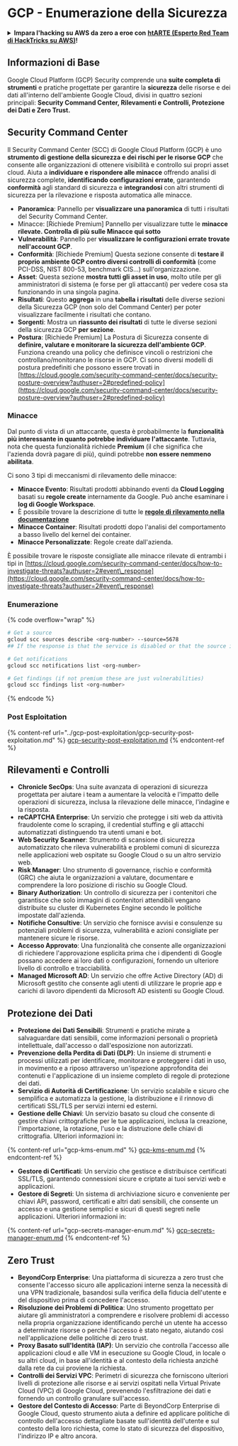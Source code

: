 # GCP - Enumerazione della Sicurezza

<details>

<summary><strong>Impara l'hacking su AWS da zero a eroe con</strong> <a href="https://training.hacktricks.xyz/courses/arte"><strong>htARTE (Esperto Red Team di HackTricks su AWS)</strong></a><strong>!</strong></summary>

Altri modi per supportare HackTricks:

* Se vuoi vedere la tua **azienda pubblicizzata su HackTricks** o **scaricare HackTricks in PDF** Controlla i [**PIANI DI ABBONAMENTO**](https://github.com/sponsors/carlospolop)!
* Ottieni il [**merchandising ufficiale di PEASS & HackTricks**](https://peass.creator-spring.com)
* Scopri [**La Famiglia PEASS**](https://opensea.io/collection/the-peass-family), la nostra collezione di [**NFT esclusivi**](https://opensea.io/collection/the-peass-family)
* **Unisciti al** 💬 [**gruppo Discord**](https://discord.gg/hRep4RUj7f) o al [**gruppo telegram**](https://t.me/peass) o **seguici** su **Twitter** 🐦 [**@hacktricks\_live**](https://twitter.com/hacktricks\_live)**.**
* **Condividi i tuoi trucchi di hacking inviando PR a** [**HackTricks**](https://github.com/carlospolop/hacktricks) e [**HackTricks Cloud**](https://github.com/carlospolop/hacktricks-cloud) repos di github.

</details>

## Informazioni di Base

Google Cloud Platform (GCP) Security comprende una **suite completa di strumenti** e pratiche progettate per garantire la **sicurezza** delle risorse e dei dati all'interno dell'ambiente Google Cloud, divisi in quattro sezioni principali: **Security Command Center, Rilevamenti e Controlli, Protezione dei Dati e Zero Trust.**

## **Security Command Center**

Il Security Command Center (SCC) di Google Cloud Platform (GCP) è uno **strumento di gestione della sicurezza e dei rischi per le risorse GCP** che consente alle organizzazioni di ottenere visibilità e controllo sui propri asset cloud. Aiuta a **individuare e rispondere alle minacce** offrendo analisi di sicurezza complete, **identificando configurazioni errate**, garantendo **conformità** agli standard di sicurezza e **integrandosi** con altri strumenti di sicurezza per la rilevazione e risposta automatica alle minacce.

* **Panoramica**: Pannello per **visualizzare una panoramica** di tutti i risultati del Security Command Center.
* Minacce: \[Richiede Premium] Pannello per visualizzare tutte le **minacce rilevate. Controlla di più sulle Minacce qui sotto**
* **Vulnerabilità**: Pannello per **visualizzare le configurazioni errate trovate nell'account GCP**.
* **Conformità**: \[Richiede Premium] Questa sezione consente di **testare il proprio ambiente GCP contro diversi controlli di conformità** (come PCI-DSS, NIST 800-53, benchmark CIS...) sull'organizzazione.
* **Asset**: Questa sezione **mostra tutti gli asset in uso**, molto utile per gli amministratori di sistema (e forse per gli attaccanti) per vedere cosa sta funzionando in una singola pagina.
* **Risultati**: Questo **aggrega** in una **tabella i risultati** delle diverse sezioni della Sicurezza GCP (non solo del Command Center) per poter visualizzare facilmente i risultati che contano.
* **Sorgenti**: Mostra un **riassunto dei risultati** di tutte le diverse sezioni della sicurezza GCP **per sezione**.
* **Postura**: \[Richiede Premium] La Postura di Sicurezza consente di **definire, valutare e monitorare la sicurezza dell'ambiente GCP**. Funziona creando una policy che definisce vincoli o restrizioni che controllano/monitorano le risorse in GCP. Ci sono diversi modelli di postura predefiniti che possono essere trovati in [https://cloud.google.com/security-command-center/docs/security-posture-overview?authuser=2#predefined-policy](https://cloud.google.com/security-command-center/docs/security-posture-overview?authuser=2#predefined-policy)

### **Minacce**

Dal punto di vista di un attaccante, questa è probabilmente la **funzionalità più interessante in quanto potrebbe individuare l'attaccante**. Tuttavia, nota che questa funzionalità richiede **Premium** (il che significa che l'azienda dovrà pagare di più), quindi potrebbe **non essere nemmeno abilitata**.&#x20;

Ci sono 3 tipi di meccanismi di rilevamento delle minacce:

* **Minacce Evento**: Risultati prodotti abbinando eventi da **Cloud Logging** basati su **regole create** internamente da Google. Può anche esaminare i **log di Google Workspace**.
* È possibile trovare la descrizione di tutte le [**regole di rilevamento nella documentazione**](https://cloud.google.com/security-command-center/docs/concepts-event-threat-detection-overview?authuser=2#how\_works)
* **Minacce Container**: Risultati prodotti dopo l'analisi del comportamento a basso livello del kernel dei container.
* **Minacce Personalizzate**: Regole create dall'azienda.

È possibile trovare le risposte consigliate alle minacce rilevate di entrambi i tipi in [https://cloud.google.com/security-command-center/docs/how-to-investigate-threats?authuser=2#event\_response](https://cloud.google.com/security-command-center/docs/how-to-investigate-threats?authuser=2#event\_response)

### Enumerazione

{% code overflow="wrap" %}
```bash
# Get a source
gcloud scc sources describe <org-number> --source=5678
## If the response is that the service is disabled or that the source is not found, then, it isn't enabled

# Get notifications
gcloud scc notifications list <org-number>

# Get findings (if not premium these are just vulnerabilities)
gcloud scc findings list <org-number>
```
{% endcode %}

### Post Esploitation

{% content-ref url="../gcp-post-exploitation/gcp-security-post-exploitation.md" %}
[gcp-security-post-exploitation.md](../gcp-post-exploitation/gcp-security-post-exploitation.md)
{% endcontent-ref %}

## Rilevamenti e Controlli

* **Chronicle SecOps**: Una suite avanzata di operazioni di sicurezza progettata per aiutare i team a aumentare la velocità e l'impatto delle operazioni di sicurezza, inclusa la rilevazione delle minacce, l'indagine e la risposta.
* **reCAPTCHA Enterprise**: Un servizio che protegge i siti web da attività fraudolente come lo scraping, il credential stuffing e gli attacchi automatizzati distinguendo tra utenti umani e bot.
* **Web Security Scanner**: Strumento di scansione di sicurezza automatizzato che rileva vulnerabilità e problemi comuni di sicurezza nelle applicazioni web ospitate su Google Cloud o su un altro servizio web.
* **Risk Manager**: Uno strumento di governance, rischio e conformità (GRC) che aiuta le organizzazioni a valutare, documentare e comprendere la loro posizione di rischio su Google Cloud.
* **Binary Authorization**: Un controllo di sicurezza per i contenitori che garantisce che solo immagini di contenitori attendibili vengano distribuite su cluster di Kubernetes Engine secondo le politiche impostate dall'azienda.
* **Notifiche Consultive**: Un servizio che fornisce avvisi e consulenze su potenziali problemi di sicurezza, vulnerabilità e azioni consigliate per mantenere sicure le risorse.
* **Accesso Approvato**: Una funzionalità che consente alle organizzazioni di richiedere l'approvazione esplicita prima che i dipendenti di Google possano accedere ai loro dati o configurazioni, fornendo un ulteriore livello di controllo e tracciabilità.
* **Managed Microsoft AD**: Un servizio che offre Active Directory (AD) di Microsoft gestito che consente agli utenti di utilizzare le proprie app e carichi di lavoro dipendenti da Microsoft AD esistenti su Google Cloud.

## Protezione dei Dati

* **Protezione dei Dati Sensibili**: Strumenti e pratiche mirate a salvaguardare dati sensibili, come informazioni personali o proprietà intellettuale, dall'accesso o dall'esposizione non autorizzati.
* **Prevenzione della Perdita di Dati (DLP)**: Un insieme di strumenti e processi utilizzati per identificare, monitorare e proteggere i dati in uso, in movimento e a riposo attraverso un'ispezione approfondita dei contenuti e l'applicazione di un insieme completo di regole di protezione dei dati.
* **Servizio di Autorità di Certificazione**: Un servizio scalabile e sicuro che semplifica e automatizza la gestione, la distribuzione e il rinnovo di certificati SSL/TLS per servizi interni ed esterni.
* **Gestione delle Chiavi**: Un servizio basato su cloud che consente di gestire chiavi crittografiche per le tue applicazioni, inclusa la creazione, l'importazione, la rotazione, l'uso e la distruzione delle chiavi di crittografia. Ulteriori informazioni in:

{% content-ref url="gcp-kms-enum.md" %}
[gcp-kms-enum.md](gcp-kms-enum.md)
{% endcontent-ref %}

* **Gestore di Certificati**: Un servizio che gestisce e distribuisce certificati SSL/TLS, garantendo connessioni sicure e criptate ai tuoi servizi web e applicazioni.
* **Gestore di Segreti**: Un sistema di archiviazione sicuro e conveniente per chiavi API, password, certificati e altri dati sensibili, che consente un accesso e una gestione semplici e sicuri di questi segreti nelle applicazioni. Ulteriori informazioni in:

{% content-ref url="gcp-secrets-manager-enum.md" %}
[gcp-secrets-manager-enum.md](gcp-secrets-manager-enum.md)
{% endcontent-ref %}

## Zero Trust

* **BeyondCorp Enterprise**: Una piattaforma di sicurezza a zero trust che consente l'accesso sicuro alle applicazioni interne senza la necessità di una VPN tradizionale, basandosi sulla verifica della fiducia dell'utente e del dispositivo prima di concedere l'accesso.
* **Risoluzione dei Problemi di Politica**: Uno strumento progettato per aiutare gli amministratori a comprendere e risolvere problemi di accesso nella propria organizzazione identificando perché un utente ha accesso a determinate risorse o perché l'accesso è stato negato, aiutando così nell'applicazione delle politiche di zero trust.
* **Proxy Basato sull'Identità (IAP)**: Un servizio che controlla l'accesso alle applicazioni cloud e alle VM in esecuzione su Google Cloud, in locale o su altri cloud, in base all'identità e al contesto della richiesta anziché dalla rete da cui proviene la richiesta.
* **Controlli dei Servizi VPC**: Perimetri di sicurezza che forniscono ulteriori livelli di protezione alle risorse e ai servizi ospitati nella Virtual Private Cloud (VPC) di Google Cloud, prevenendo l'esfiltrazione dei dati e fornendo un controllo granulare sull'accesso.
* **Gestore del Contesto di Accesso**: Parte di BeyondCorp Enterprise di Google Cloud, questo strumento aiuta a definire ed applicare politiche di controllo dell'accesso dettagliate basate sull'identità dell'utente e sul contesto della loro richiesta, come lo stato di sicurezza del dispositivo, l'indirizzo IP e altro ancora.
